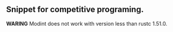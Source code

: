 ## Snippet for competitive programing.

**WARING**
Modint does not work with version less than rustc 1.51.0.
